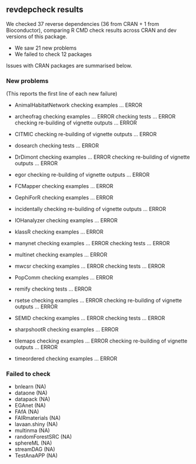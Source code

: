 ## revdepcheck results

We checked 37 reverse dependencies (36 from CRAN + 1 from Bioconductor), comparing R CMD check results across CRAN and dev versions of this package.

 * We saw 21 new problems
 * We failed to check 12 packages

Issues with CRAN packages are summarised below.

### New problems
(This reports the first line of each new failure)

* AnimalHabitatNetwork
  checking examples ... ERROR

* archeofrag
  checking examples ... ERROR
  checking tests ... ERROR
  checking re-building of vignette outputs ... ERROR

* CITMIC
  checking re-building of vignette outputs ... ERROR

* dosearch
  checking tests ... ERROR

* DrDimont
  checking examples ... ERROR
  checking re-building of vignette outputs ... ERROR

* egor
  checking re-building of vignette outputs ... ERROR

* FCMapper
  checking examples ... ERROR

* GephiForR
  checking examples ... ERROR

* incidentally
  checking re-building of vignette outputs ... ERROR

* IOHanalyzer
  checking examples ... ERROR

* klassR
  checking examples ... ERROR

* manynet
  checking examples ... ERROR
  checking tests ... ERROR

* multinet
  checking examples ... ERROR

* mwcsr
  checking examples ... ERROR
  checking tests ... ERROR

* PopComm
  checking examples ... ERROR

* remify
  checking tests ... ERROR

* rsetse
  checking examples ... ERROR
  checking re-building of vignette outputs ... ERROR

* SEMID
  checking examples ... ERROR
  checking tests ... ERROR

* sharpshootR
  checking examples ... ERROR

* tilemaps
  checking examples ... ERROR
  checking re-building of vignette outputs ... ERROR

* timeordered
  checking examples ... ERROR

### Failed to check

* bnlearn         (NA)
* dataone         (NA)
* datapack        (NA)
* EGAnet          (NA)
* FAfA            (NA)
* FAIRmaterials   (NA)
* lavaan.shiny    (NA)
* multinma        (NA)
* randomForestSRC (NA)
* sphereML        (NA)
* streamDAG       (NA)
* TestAnaAPP      (NA)
